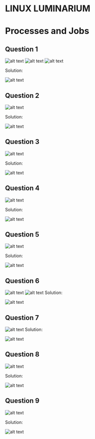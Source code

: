 # LINUX LUMINARIUM
# Processes and Jobs
## Question 1

![alt text](./images/Processes_and_Jobs/q12.png)
![alt text](./images/Processes_and_Jobs/q13.png)
![alt text](./images/Processes_and_Jobs/s1.png)

Solution:

![alt text](./images/Processes_and_Jobs/q11.png)

## Question 2

![alt text](./images/Processes_and_Jobs/q2.png)


Solution:

![alt text](./images/Processes_and_Jobs/s2.png)

## Question 3

![alt text](./images/Processes_and_Jobs/q3.png)


Solution:

![alt text](./images/Processes_and_Jobs/s3.png)

## Question 4

![alt text](./images/Processes_and_Jobs/q4.png)

Solution:

![alt text](./images/Processes_and_Jobs/s4.png)

## Question 5

![alt text](./images/Processes_and_Jobs/q5.png)


Solution:

![alt text](./images/Processes_and_Jobs/s5.png)

## Question 6

![alt text](./images/Processes_and_Jobs/q61.png)
![alt text](./images/Processes_and_Jobs/q62.png)
Solution:

![alt text](./images/Processes_and_Jobs/s6.png)

## Question 7

![alt text](./images/Processes_and_Jobs/q7.png)
Solution:

![alt text](./images/Processes_and_Jobs/s7.png)



## Question 8

![alt text](./images/Processes_and_Jobs/q8.png)


Solution:

![alt text](./images/Processes_and_Jobs/s8.png)

## Question 9

![alt text](./images/Processes_and_Jobs/q9.png)

Solution:

![alt text](./images/Processes_and_Jobs/s9.png)